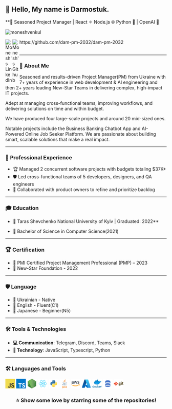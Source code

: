 ## 👋 Hello, My name is Darmostuk.

**🚀 Seasoned Project Manager  |  React ⚛️ Node.js 🌐 Python 🐍 |  OpenAI 🧠

<p align="left"> <img src="https://komarev.com/ghpvc/?username=moneshvenkul&base=100000&label=Profile%20Views&color=brightgreen&style=for-the-badge" alt="moneshvenkul" /> </p>
https://github.com/dam-pm-2032/dam-pm-2032
<a href="https://www.linkedin.com/in/monesh-venkul-vommi-8a80b6174/">
  <img align="left" alt="Monesh's LinkedIn" width="22px" src="https://cdn.jsdelivr.net/npm/simple-icons@v3/icons/linkedin.svg" />
</a>
<a href="https://github.com/moneshvenkul">
  <img align="left" alt="Monesh's Github" width="22px" src="https://cdn.jsdelivr.net/npm/simple-icons@v3/icons/github.svg" />
</a>

<br/>
<br/>

---

### 🌟 **About Me**

Seasoned and results-driven Project Manager(PM) from Ukraine with 7+ years of experience in web development & AI engineering and then 2+ years leading New-Star Teams in delivering complex, high-impact IT projects.

Adept at managing cross-functional teams, improving workflows, and delivering solutions on time and within budget.

We have produced four large-scale projects and around 20 mid-sized ones. 

Notable projects include the Business Banking Chatbot App and AI-Powered Online Job Seeker Platform. We are passionate about building smart, scalable solutions that make a real impact.

---

### 💼 **Professional Experience**

  - 🏆 Managed 2 concurrent software projects with budgets totaling $37K+
  - 🛡️ Led cross-functional teams of 5 developers, designers, and QA engineers
  - 🤝 Collaborated with product owners to refine and prioritize backlog

---

### 🎓 **Education**

  - 💼 Taras Shevchenko National University of Kyiv | Graduated: 2022**
  
  - 🏅 Bachelor of Science in Computer Science(2021)

---

### 🏆 **Certification**

  - 🏅 PMI Certified Project Management Professional (PMP) – 2023
  - 🚀 New-Star Foundation - 2022
  
---

### 🛡️ **Language**

  - 🔹 Ukrainian - Native
  - 🔹 English - Fluent(C1)
  - 🔹 Japanese - Beginner(N5)
  
---

### 🛠️ **Tools & Technologies**

- **💻 Communication**: Telegram, Discord, Teams, Slack
- **🌟 Technology**: JavaScript, Typescript, Python

---

### 🛠️ **Languages and Tools**

<p align="left">
  <img height="30" src="https://raw.githubusercontent.com/github/explore/main/topics/javascript/javascript.png">
  <img height="30" src="https://raw.githubusercontent.com/github/explore/main/topics/typescript/typescript.png">
  <img height="30" src="https://raw.githubusercontent.com/github/explore/main/topics/nodejs/nodejs.png">
  <img height="30" src="https://raw.githubusercontent.com/github/explore/main/topics/react/react.png">
  <img height="30" src="https://raw.githubusercontent.com/github/explore/main/topics/python/python.png">
  <img height="30" src="https://raw.githubusercontent.com/github/explore/main/topics/java/java.png">
  <img height="30" src="https://raw.githubusercontent.com/github/explore/main/topics/aws/aws.png">
  <img height="30" src="https://raw.githubusercontent.com/github/explore/main/topics/azure/azure.png">
  <img height="30" src="https://raw.githubusercontent.com/github/explore/main/topics/docker/docker.png">
  <img height="30" src="https://raw.githubusercontent.com/github/explore/main/topics/sql/sql.png">
  <img height="30" src="https://raw.githubusercontent.com/github/explore/main/topics/git/git.png">
</p>

<div align="center">

### ⭐ Show some love by starring some of the repositories!

</div>
